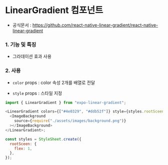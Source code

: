 # LinearGradient 컴포넌트

- 공식문서 : https://github.com/react-native-linear-gradient/react-native-linear-gradient

### 1. 기능 및 특징

- 그라데이션 효과 사용

### 2. 사용

- `color` props : color 속성 2개를 배열로 전달

- `style` props : 스타일 지정

```js
import { LinearGradient } from "expo-linear-gradient";

<LinearGradient colors={["#4e0329", "#ddb52f"]} style={styles.rootSceen}>
  <ImageBackground
    source={require("./assets/images/background.png")}
  ></ImageBackground>
</LinearGradient>;

const styles = StyleSheet.create({
  rootSceen: {
    flex: 1,
  },
});
```

